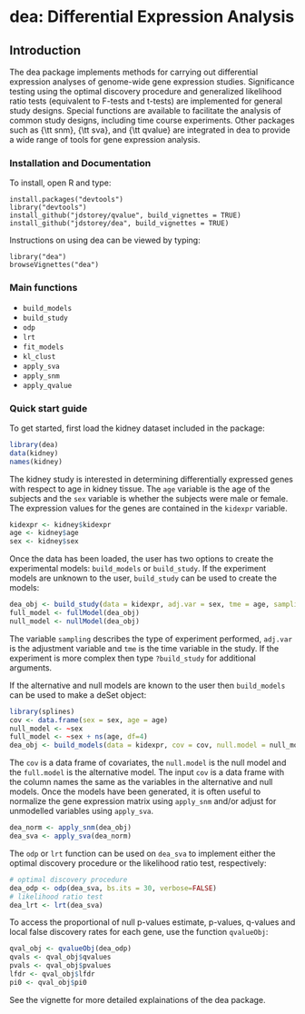 dea: Differential Expression Analysis
====

Introduction
------
The dea package implements methods for carrying out differential 
expression analyses of genome-wide gene expression studies. Significance 
testing using the optimal discovery procedure and generalized likelihood 
ratio tests (equivalent to F-tests and t-tests) are implemented for general study 
designs. Special functions are available to facilitate the analysis of 
common study designs, including time course experiments. Other packages 
such as {\tt snm}, {\tt sva}, and {\tt qvalue} are integrated in dea to provide a wide range 
of tools for gene expression analysis.


### Installation and Documentation

To install, open R and type:

    install.packages("devtools")
    library("devtools")
    install_github("jdstorey/qvalue", build_vignettes = TRUE)
    install_github("jdstorey/dea", build_vignettes = TRUE)
    
Instructions on using dea can be viewed by typing:

    library("dea")
    browseVignettes("dea")

### Main functions
* `build_models`
* `build_study`
* `odp`
* `lrt`
* `fit_models`
* `kl_clust`
* `apply_sva`
* `apply_snm`
* `apply_qvalue`

### Quick start guide

To get started, first load the kidney dataset included in the package: 
```R
library(dea)
data(kidney)
names(kidney)
```
The kidney study is interested in determining differentially expressed genes with respect to age in kidney tissue. The `age` variable is the age of the subjects and the `sex` variable is whether the subjects were male or female. The expression values for the genes are contained in the `kidexpr` variable.
```R
kidexpr <- kidney$kidexpr
age <- kidney$age
sex <- kidney$sex
```

Once the data has been loaded, the user has two options to create the experimental models: `build_models` or `build_study`. If the experiment models are unknown to the user, `build_study` can be used to create the models:
```R
dea_obj <- build_study(data = kidexpr, adj.var = sex, tme = age, sampling = "timecourse")
full_model <- fullModel(dea_obj)
null_model <- nullModel(dea_obj)
```

The variable `sampling` describes the type of experiment performed, `adj.var` is the adjustment variable and `tme` is the time variable in the study. If the experiment is more complex then type `?build_study` for additional arguments.  

If the alternative and null models are known to the user then `build_models` can be used to make a deSet object:
```R
library(splines)
cov <- data.frame(sex = sex, age = age) 
null_model <- ~sex 
full_model <- ~sex + ns(age, df=4)
dea_obj <- build_models(data = kidexpr, cov = cov, null.model = null_model, full.model = full_model)
```

The `cov` is a data frame of covariates, the `null.model` is the null model and the `full.model` is the alternative model. The input `cov` is a data frame with the column names the same as the variables in the alternative and null models. Once the models have been generated, it is often useful to normalize the gene expression matrix using `apply_snm` and/or adjust for unmodelled variables using `apply_sva`.
```R
dea_norm <- apply_snm(dea_obj)
dea_sva <- apply_sva(dea_norm)

```

The `odp` or `lrt` function can be used on `dea_sva` to implement either the optimal discovery procedure or the likelihood ratio test, respectively:
```R
# optimal discovery procedure
dea_odp <- odp(dea_sva, bs.its = 30, verbose=FALSE)
# likelihood ratio test
dea_lrt <- lrt(dea_sva)
```

To access the proportional of null p-values estimate, p-values, q-values and local false discovery rates for each gene, use the function `qvalueObj`:
```R
qval_obj <- qvalueObj(dea_odp)
qvals <- qval_obj$qvalues
pvals <- qval_obj$pvalues
lfdr <- qval_obj$lfdr
pi0 <- qval_obj$pi0
```

See the vignette for more detailed explainations of the dea package.

